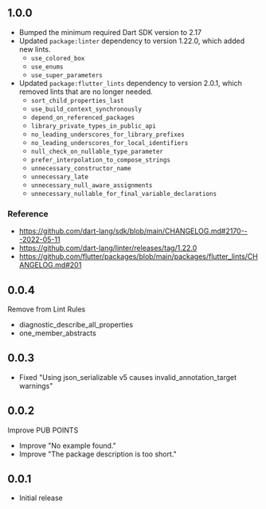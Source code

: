 ## 1.0.0

- Bumped the minimum required Dart SDK version to 2.17
- Updated `package:linter` dependency to version 1.22.0, which added new lints.
  - `use_colored_box`
  - `use_enums`
  - `use_super_parameters`
- Updated `package:flutter_lints` dependency to version 2.0.1, which removed lints that are no longer needed.
  - `sort_child_properties_last`
  - `use_build_context_synchronously`
  - `depend_on_referenced_packages`
  - `library_private_types_in_public_api`
  - `no_leading_underscores_for_library_prefixes`
  - `no_leading_underscores_for_local_identifiers`
  - `null_check_on_nullable_type_parameter`
  - `prefer_interpolation_to_compose_strings`
  - `unnecessary_constructor_name`
  - `unnecessary_late`
  - `unnecessary_null_aware_assignments`
  - `unnecessary_nullable_for_final_variable_declarations`

### Reference

- https://github.com/dart-lang/sdk/blob/main/CHANGELOG.md#2170---2022-05-11
- https://github.com/dart-lang/linter/releases/tag/1.22.0
- https://github.com/flutter/packages/blob/main/packages/flutter_lints/CHANGELOG.md#201

## 0.0.4

Remove from Lint Rules
- diagnostic_describe_all_properties
- one_member_abstracts

## 0.0.3

- Fixed "Using json_serializable v5 causes invalid_annotation_target warnings"

## 0.0.2

Improve PUB POINTS

- Improve "No example found."
- Improve "The package description is too short."

## 0.0.1

- Initial release
